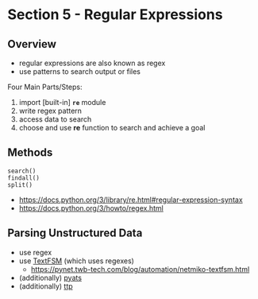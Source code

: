 # Section 5 - Regular Expressions

## Overview

* regular expressions are also known as regex
* use patterns to search output or files

Four Main Parts/Steps:
1. import [built-in] **`re`** module
1. write regex pattern
1. access data to search
1. choose and use **re** function to search and achieve a goal

## Methods

```
search()
findall()
split()
```

* https://docs.python.org/3/library/re.html#regular-expression-syntax
* https://docs.python.org/3/howto/regex.html

## Parsing Unstructured Data

* use regex
* use [TextFSM](https://github.com/google/textfsm/wiki/TextFSM) (which uses regexes)
    * https://pynet.twb-tech.com/blog/automation/netmiko-textfsm.html
* (additionally) [pyats](https://developer.cisco.com/docs/pyats/)
* (additionally) [ttp](https://ttp.readthedocs.io/en/latest/)
